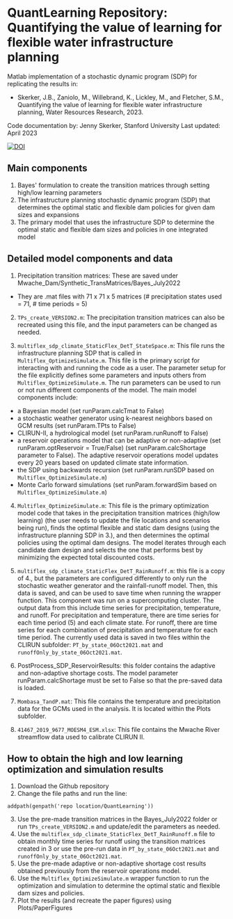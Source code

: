 # QuantLearning Repository: Quantifying the value of learning for flexible water infrastructure planning

Matlab implementation of a stochastic dynamic program (SDP) for replicating the results in:
* Skerker, J.B., Zaniolo, M., Willebrand, K., Lickley, M., and Fletcher, S.M., Quantifying the value of learning for flexible water infrastructure planning, Water Resources Research, 2023. 


Code documentation by: Jenny Skerker, Stanford University
Last updated: April 2023

[![DOI](https://zenodo.org/badge/626448634.svg)](https://zenodo.org/badge/latestdoi/626448634)

## Main components

1. Bayes' formulation to create the transition matrices through setting high/low learning parameters
2. The infrastructure planning stochastic dynamic program (SDP) that determines the optimal static and flexible dam policies for given dam sizes and expansions
3. The primary model that uses the infrastructure SDP to determine the optimal static and flexible dam sizes and policies in one integrated model

## Detailed model components and data

1. Precipitation transition matrices: These are saved under Mwache_Dam/Synthetic_TransMatrices/Bayes_July2022
* They are .mat files with 71 x 71 x 5 matrices (# precipitation states used = 71, # time periods = 5)

2. `TPs_create_VERSION2.m`: The precipitation transition matrices can also be recreated using this file, and the input parameters can be changed as needed.

3. `multiflex_sdp_climate_StaticFlex_DetT_StateSpace.m`: This file runs the infrastructure planning SDP that is called in `Multiflex_OptimizeSimulate.m`. This file is the primary script for interacting with and running the code as a user. The parameter setup for the file explicitly defines some parameters and inputs others from `Multiflex_OptimizeSimulate.m`. The run parameters can be used to run or not run different components of the model. The main model components include: 
* a Bayesian model (set runParam.calcTmat to False)
* a stochastic weather generator using k-nearest neighbors based on GCM results (set runParam.TPts to False)
* CLIRUN-II, a hydrological model (set runParam.runRunoff to False)
* a reservoir operations model that can be adaptive or non-adaptive (set runParam.optReservoir = True/False) (set runParam.calcShortage parameter to False). The adaptive reservoir operations model updates every 20 years based on updated climate state information.
* the SDP using backwards recursion (set runParam.runSDP based on `Multiflex_OptimizeSimulate.m`)
* Monte Carlo forward simulations (set runParam.forwardSim based on `Multiflex_OptimizeSimulate.m`)

4. `Multiflex_OptimizeSimulate.m`: This file is the primary optimization model code that takes in the precipitation transition matrices (high/low learning) (the user needs to update the file locations and scenarios being run), finds the optimal flexible and static dam designs (using the infrastructure planning SDP in 3.), and then determines the optimal policies using the optimal dam designs. The model iterates through each candidate dam design and selects the one that performs best by minimizing the expected total discounted costs. 

5. `multiflex_sdp_climate_StaticFlex_DetT_RainRunoff.m`: this file is a copy of 4., but the parameters are configured differently to only run the stochastic weather generator and the rainfall-runoff model. Then, this data is saved, and can be used to save time when running the wrapper function. This component was run on a supercomputing cluster. The output data from this include time series for precipitation, temperature, and runoff. For precipitation and temperature, there are time series for each time period (5) and each climate state. For runoff, there are time series for each combination of precipitation and temperature for each time period. The currently used data is saved in two files within the CLIRUN subfolder: `PT_by_state_06Oct2021.mat` and `runoffOnly_by_state_06Oct2021.mat`.

6. PostProcess_SDP_ReservoirResults: this folder contains the adaptive and non-adaptive shortage costs. The model parameter runParam.calcShortage must be set to False so that the pre-saved data is loaded.

7. `Mombasa_TandP.mat`: This file contains the temperature and precipitation data for the GCMs used in the analysis. It is located within the Plots subfolder.

8. `41467_2019_9677_MOESM4_ESM.xlsx`: This file contains the Mwache River streamflow data used to calibrate CLIRUN II. 

## How to obtain the high and low learning optimization and simulation results

1. Download the Github repository
2. Change the file paths and run the line: 
```
addpath(genpath('repo location/QuantLearning'))
```
3. Use the pre-made transition matrices in the Bayes_July2022 folder or run `TPs_create_VERSION2.m` and update/edit the parameters as needed.
4. Use the `multiflex_sdp_climate_StaticFlex_DetT_RainRunoff.m` file to obtain monthly time series for runoff using the transition matrices created in 3 or use the pre-run data in `PT_by_state_06Oct2021.mat` and `runoffOnly_by_state_06Oct2021.mat`.
5. Use the pre-made adaptive or non-adaptive shortage cost results obtained previously from the reservoir operations model.
6. Use the `Multiflex_OptimizeSimulate.m` wrapper function to run the optimization and simulation to determine the optimal static and flexible dam sizes and policies.
7. Plot the results (and recreate the paper figures) using Plots/PaperFigures

